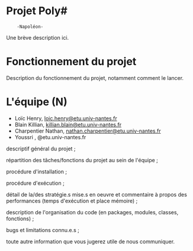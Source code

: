 Projet Poly#
============
		-Napoléon-

Une brève description ici.


Fonctionnement du projet
========================

Description du fonctionnement du projet, notamment comment le lancer.


L'équipe (N)
========

- Loïc Henry, 				loic.henry@etu.univ-nantes.fr
- Blain Killian, 			killian.blain@etu.univ-nantes.fr
- Charpentier Nathan, 			nathan.charpentier@etu.univ-nantes.fr
- Youssri , 						 @etu.univ-nantes.fr




descriptif général du projet ;


répartition des tâches/fonctions du projet au sein de l'équipe ;


procédure d'installation ;


procédure d'exécution ;


détail de la/des stratégie.s mise.s en oeuvre et commentaire à propos des performances (temps 
d'exécution et place mémoire) ;


description de l'organisation du code (en packages, modules, classes, fonctions) ;


bugs et limitations connu.e.s ;


toute autre information que vous jugerez utile de nous communiquer.